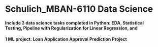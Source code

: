 # Schulich_MBAN-6110 Data Science
#### Include 3 data science tasks completed in Python: EDA, Statistical Testing, Pipeline with Regularization for Linear Regression, and 
#### 1 ML project: Loan Application Approval Prediction Project
